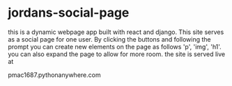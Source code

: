 # jordans-social-page
this is a dynamic webpage app built with react and django. This site serves as a social page 
for one user. By clicking the buttons and following the prompt you can create new elements
on the page as follows 'p', 'img', 'h1'. you can also expand the page to allow for more room.
the site is served live at

<link href='pmac1687.pythonanywhere.com'>pmac1687.pythonanywhere.com</link>

